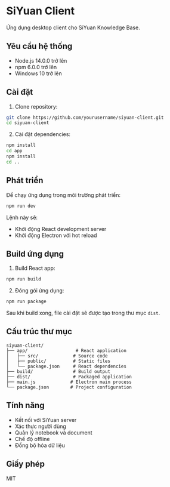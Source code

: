 # SiYuan Client

Ứng dụng desktop client cho SiYuan Knowledge Base.

## Yêu cầu hệ thống

- Node.js 14.0.0 trở lên
- npm 6.0.0 trở lên
- Windows 10 trở lên

## Cài đặt

1. Clone repository:
```bash
git clone https://github.com/yourusername/siyuan-client.git
cd siyuan-client
```

2. Cài đặt dependencies:
```bash
npm install
cd app
npm install
cd ..
```

## Phát triển

Để chạy ứng dụng trong môi trường phát triển:

```bash
npm run dev
```

Lệnh này sẽ:
- Khởi động React development server
- Khởi động Electron với hot reload

## Build ứng dụng

1. Build React app:
```bash
npm run build
```

2. Đóng gói ứng dụng:
```bash
npm run package
```

Sau khi build xong, file cài đặt sẽ được tạo trong thư mục `dist`.

## Cấu trúc thư mục

```
siyuan-client/
├── app/                  # React application
│   ├── src/             # Source code
│   ├── public/          # Static files
│   └── package.json     # React dependencies
├── build/               # Build output
├── dist/                # Packaged application
├── main.js             # Electron main process
└── package.json        # Project configuration
```

## Tính năng

- Kết nối với SiYuan server
- Xác thực người dùng
- Quản lý notebook và document
- Chế độ offline
- Đồng bộ hóa dữ liệu

## Giấy phép

MIT
